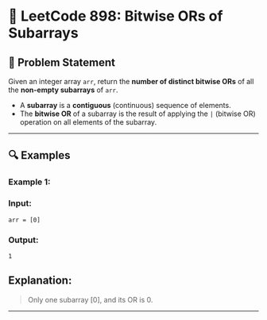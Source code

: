 # 📘 LeetCode 898: Bitwise ORs of Subarrays

## 🧩 Problem Statement

Given an integer array `arr`, return the **number of distinct bitwise ORs** of all the **non-empty subarrays** of `arr`.

- A **subarray** is a **contiguous** (continuous) sequence of elements.
- The **bitwise OR** of a subarray is the result of applying the `|` (bitwise OR) operation on all elements of the subarray.

---

## 🔍 Examples

### Example 1:
### Input: 
`arr = [0]`
### Output: 
`1`
## Explanation: 
> Only one subarray [0], and its OR is 0.

----
